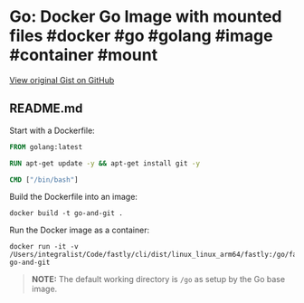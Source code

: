 # Go: Docker Go Image with mounted files #docker #go #golang #image #container #mount

[View original Gist on GitHub](https://gist.github.com/Integralist/d7def72bd3c20e0e076b90b2e90233b7)

## README.md

Start with a Dockerfile:

```Dockerfile
FROM golang:latest

RUN apt-get update -y && apt-get install git -y

CMD ["/bin/bash"]
```

Build the Dockerfile into an image:

```shell
docker build -t go-and-git .
```

Run the Docker image as a container:

```shell
docker run -it -v /Users/integralist/Code/fastly/cli/dist/linux_linux_arm64/fastly:/go/fastly go-and-git
```

> **NOTE:** The default working directory is `/go` as setup by the Go base image.

